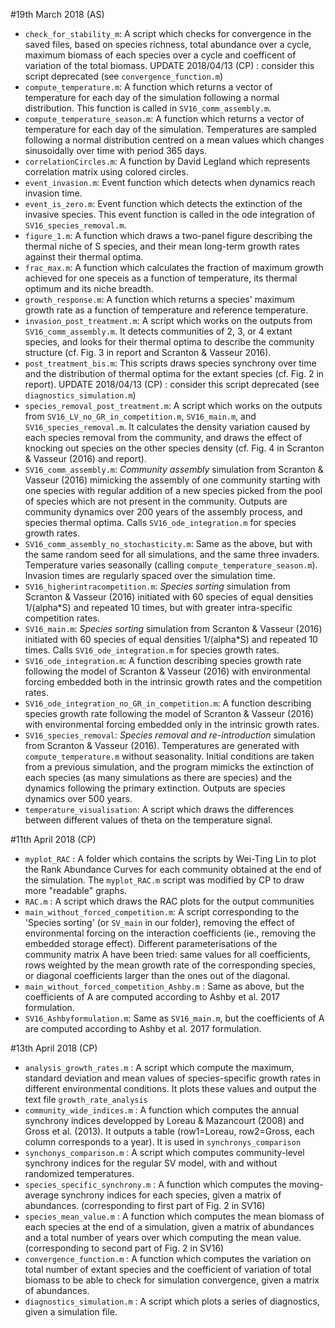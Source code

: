 #19th March 2018 (AS)
* `check_for_stability_m`: A script which checks for convergence in the saved files, based on species richness, total abundance over a cycle, maximum biomass of each species over a cycle and coefficent of variation of the total biomass. UPDATE 2018/04/13 (CP) : consider this script deprecated (see `convergence_function.m`)
* `compute_temperature.m`: A function which returns a vector of temperature for each day of the simulation following a normal distribution. This function is called in `SV16_comm_assembly.m`.
* `compute_temperature_season.m`: A function which returns a vector of temperature for each day of the simulation. Temperatures are sampled following a normal distribution centred on a mean values which changes sinusoidally over time with period 365 days.
* `correlationCircles.m`: A function by David Legland which represents correlation matrix using colored circles.
* `event_invasion.m`: Event function which detects when dynamics reach invasion time.
* `event_is_zero.m`: Event function which detects the extinction of the invasive species. This event function is called in the ode integration of `SV16_species_removal.m`.
* `figure_1.m`: A function which draws a two-panel figure describing the thermal niche of S species, and their mean long-term growth rates against their thermal optima.
* `frac_max.m`: A function which calculates the fraction of maximum growth achieved for one speceis as a function of temperature, its thermal optimum and its niche breadth.
* `growth_response.m`: A function which returns a species' maximum growth rate as a function of temperature and reference temperature.
* `invasion_post_treatment.m`: A script which works on the outputs from `SV16_comm_assembly.m`. It detects communities of 2, 3, or 4 extant species, and looks for their thermal optima to describe the community structure (cf. Fig. 3 in report and Scranton & Vasseur 2016).
* `post_treatment_bis.m`: This scripts draws species synchrony over time and the distribution of thermal optima for the extant species (cf. Fig. 2 in report). UPDATE 2018/04/13 (CP) : consider this script deprecated (see `diagnostics_simulation.m`)
* `species_removal_post_treatment.m`: A script which works on the outputs from `SV16_LV_no_GR_in_competition.m`, `SV16_main.m`, and `SV16_species_removal.m`. It calculates the density variation caused by each species removal from the community, and draws the effect of knocking out species on the other species density (cf. Fig. 4 in Scranton & Vasseur (2016) and report).
* `SV16_comm_assembly.m`: *Community assembly* simulation from Scranton & Vasseur (2016) mimicking the assembly of one community starting with one species with regular addition of a new species picked from the pool of species which are not present in the community. Outputs are community dynamics over 200 years of the assembly process, and species thermal optima. Calls `SV16_ode_integration.m` for species growth rates.
* `SV16_comm_assembly_no_stochasticity.m`: Same as the above, but with the same random seed for all simulations, and the same three invaders. Temperature varies seasonally (calling `compute_temperature_season.m`). Invasion times are regularly spaced over the simulation time.
* `SV16_higherintracompetition.m`: *Species sorting* simulation from Scranton & Vasseur (2016) initiated with 60 species of equal densities 1/(alpha*S) and repeated 10 times, but with greater intra-specific competition rates.
* `SV16_main.m`: *Species sorting* simulation from Scranton & Vasseur (2016) initiated with 60 species of equal densities 1/(alpha*S) and repeated 10 times. Calls `SV16_ode_integration.m` for species growth rates.
* `SV16_ode_integration.m`: A function describing species growth rate following the model of Scranton & Vasseur (2016) with environmental forcing embedded both in the intrinsic growth rates and the competition rates.
* `SV16_ode_integration_no_GR_in_competition.m`:  A function describing species growth rate following the model of Scranton & Vasseur (2016) with environmental forcing embedded only in the intrinsic growth rates.
* `SV16_species_removal`: *Species removal and re-introduction* simulation from Scranton & Vasseur (2016). Temperatures are generated with `compute_temperature.m` without seasonality. Initial conditions are taken from a previous simulation, and the program mimicks the extinction of each species (as many simulations as there are species) and the dynamics following the primary extinction. Outputs are species dynamics over 500 years.
* `temperature_visualisation`: A script which draws the differences between different values of theta on the temperature signal.

#11th April 2018 (CP)
* `myplot_RAC` : A folder which contains the scripts by  Wei-Ting Lin to plot the Rank Abundance Curves for each community obtained at the end of the simulation. The `myplot_RAC.m` script was modified by CP to draw more "readable" graphs.
* `RAC.m` : A script which draws the RAC plots for the output communities
* `main_without_forced_competition.m`: A script corresponding to the 'Species sorting' (or `SV_main` in our folder), removing the effect of environmental forcing on the interaction coefficients (ie., removing the embedded storage effect). Different parameterisations of the community matrix A have been tried: same values for all coefficients, rows weighted by the mean growth rate of the corresponding species, or diagonal coefficients larger than the ones out of the diagonal. 
* `main_without_forced_competition_Ashby.m` : Same as above, but the coefficients of A are computed according to Ashby et al. 2017 formulation.
* `SV16_Ashbyformulation.m`: Same as `SV16_main.m`, but the coefficients of A are computed according to Ashby et al. 2017 formulation.

#13th April 2018 (CP)
* `analysis_growth_rates.m` : A script which compute the maximum, standard deviation and mean values of species-specific growth rates in different environmental conditions. It plots these values and output the text file `growth_rate_analysis` 
* `community_wide_indices.m` : A function which computes the annual synchrony indices developped by Loreau & Mazancourt (2008) and Gross et al. (2013). It outputs a table (row1=Loreau, row2=Gross, each column corresponds to a year). It is used in `synchronys_comparison`
* `synchonys_comparison.m` : A script which computes community-level synchrony indices for the regular SV model, with and without randomized temperatures.
* `species_specific_synchrony.m` : A function which computes the moving-average synchrony indices for each species, given a matrix of abundances. (corresponding to first part of Fig. 2 in SV16)
* `species_mean_value.m` : A function which computes the mean biomass of each species at the end of a simulation, given a matrix of abundances and a total number of years over which computing the mean value. (corresponding to second part of Fig. 2 in SV16)
* `convergence_function.m` : A function which computes the variation on total number of extant species and the coefficient of variation of total biomass to be able to check for simulation convergence, given a matrix of abundances. 
* `diagnostics_simulation.m` : A script which plots a series of diagnostics, given a simulation file.  
